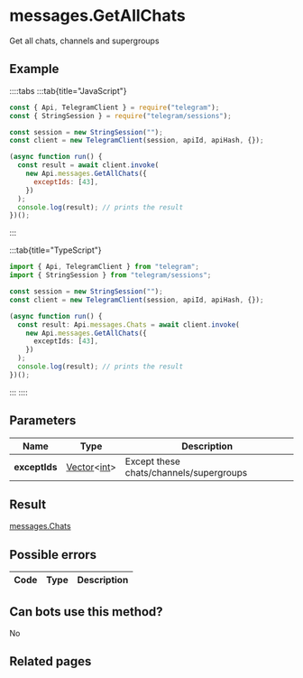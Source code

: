 # messages.GetAllChats

Get all chats, channels and supergroups

## Example

::::tabs
:::tab{title="JavaScript"}

```js
const { Api, TelegramClient } = require("telegram");
const { StringSession } = require("telegram/sessions");

const session = new StringSession("");
const client = new TelegramClient(session, apiId, apiHash, {});

(async function run() {
  const result = await client.invoke(
    new Api.messages.GetAllChats({
      exceptIds: [43],
    })
  );
  console.log(result); // prints the result
})();
```

:::

:::tab{title="TypeScript"}

```ts
import { Api, TelegramClient } from "telegram";
import { StringSession } from "telegram/sessions";

const session = new StringSession("");
const client = new TelegramClient(session, apiId, apiHash, {});

(async function run() {
  const result: Api.messages.Chats = await client.invoke(
    new Api.messages.GetAllChats({
      exceptIds: [43],
    })
  );
  console.log(result); // prints the result
})();
```

:::
::::

## Parameters

|     Name      | Type                                                                                           | Description                             |
| :-----------: | ---------------------------------------------------------------------------------------------- | --------------------------------------- |
| **exceptIds** | [Vector](https://core.telegram.org/type/Vector%20t)<[int](https://core.telegram.org/type/int)> | Except these chats/channels/supergroups |

## Result

[messages.Chats](https://core.telegram.org/type/messages.Chats)

## Possible errors

| Code | Type | Description |
| :--: | ---- | ----------- |

## Can bots use this method?

No

## Related pages
